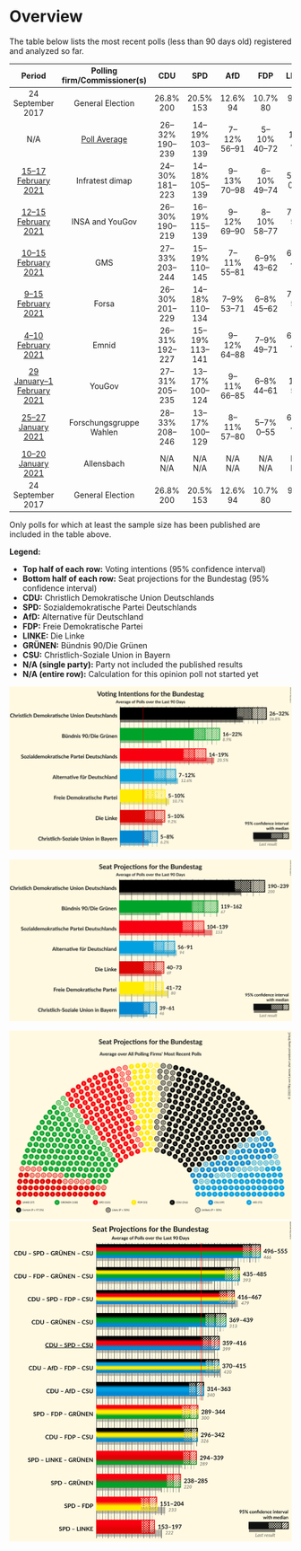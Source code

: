 # Overview

The table below lists the most recent polls (less than 90 days old) registered and analyzed so far.

| Period     | Polling firm/Commissioner(s) | CDU | SPD | AfD | FDP | LINKE | GRÜNEN | CSU |
|:----------:|:----------------------------:|:--:|:--:|:--:|:--:|:--:|:--:|:--:|
| 24 September 2017 | General Election | 26.8% <br> 200 | 20.5% <br> 153 | 12.6% <br> 94 | 10.7% <br> 80 | 9.2% <br> 69 | 8.9% <br> 67 | 6.2% <br> 46 |
| N/A | [Poll Average](average.html) | 26–32% <br> 190–239 | 14–19% <br> 103–139 | 7–12% <br> 56–91 | 5–10% <br> 40–72 | 5–10% <br> 40–73 | 16–22% <br> 119–163 | 5–8% <br> 39–61 |
| [15–17 February 2021](2021-02-17-Infratestdimap.html) | Infratest dimap | 24–30% <br> 181–223 | 14–18% <br> 105–139 | 9–13% <br> 70–98 | 6–10% <br> 49–74 | 5–8% <br> 0–58 | 18–23% <br> 133–170 | 5–8% <br> 37–58 |
| [12–15 February 2021](2021-02-15-INSAandYouGov.html) | INSA and YouGov | 26–30% <br> 190–219 | 16–19% <br> 115–139 | 9–12% <br> 69–90 | 8–10% <br> 58–77 | 7–9% <br> 51–70 | 16–19% <br> 117–139 | 5–7% <br> 38–52 |
| [10–15 February 2021](2021-02-15-GMS.html) | GMS | 27–33% <br> 203–244 | 15–19% <br> 110–145 | 7–11% <br> 55–81 | 6–9% <br> 43–62 | 6–9% <br> 43–64 | 16–21% <br> 118–152 | 6–9% <br> 43–64 |
| [9–15 February 2021](2021-02-15-Forsa.html) | Forsa | 26–30% <br> 201–229 | 14–18% <br> 110–134 | 7–9% <br> 53–71 | 6–8% <br> 45–62 | 7–9% <br> 55–69 | 17–21% <br> 134–158 | 6–8% <br> 43–57 |
| [4–10 February 2021](2021-02-10-Emnid.html) | Emnid | 26–31% <br> 192–227 | 15–19% <br> 113–141 | 9–12% <br> 64–88 | 7–9% <br> 49–71 | 6–8% <br> 43–64 | 16–20% <br> 116–149 | 5–8% <br> 40–58 |
| [29 January–1 February 2021](2021-02-01-YouGov.html) | YouGov | 27–31% <br> 205–235 | 13–17% <br> 100–124 | 9–11% <br> 66–85 | 6–8% <br> 44–61 | 8–10% <br> 59–77 | 16–20% <br> 122–146 | 6–8% <br> 43–59 |
| [25–27 January 2021](2021-01-27-ForschungsgruppeWahlen.html) | Forschungsgruppe Wahlen | 28–33% <br> 208–246 | 13–17% <br> 100–129 | 8–11% <br> 57–80 | 5–7% <br> 0–55 | 6–8% <br> 43–64 | 18–22% <br> 135–168 | 6–8% <br> 43–63 |
| [10–20 January 2021](2021-01-20-Allensbach.html) | Allensbach | N/A <br> N/A | N/A <br> N/A | N/A <br> N/A | N/A <br> N/A | N/A <br> N/A | N/A <br> N/A | N/A <br> N/A |
| 24 September 2017 | General Election | 26.8% <br> 200 | 20.5% <br> 153 | 12.6% <br> 94 | 10.7% <br> 80 | 9.2% <br> 69 | 8.9% <br> 67 | 6.2% <br> 46 |

Only polls for which at least the sample size has been published are included in the table above.

**Legend:**
+ **Top half of each row:** Voting intentions (95% confidence interval)
+ **Bottom half of each row:** Seat projections for the Bundestag (95% confidence interval)
+ **CDU:** Christlich Demokratische Union Deutschlands
+ **SPD:** Sozialdemokratische Partei Deutschlands
+ **AfD:** Alternative für Deutschland
+ **FDP:** Freie Demokratische Partei
+ **LINKE:** Die Linke
+ **GRÜNEN:** Bündnis 90/Die Grünen
+ **CSU:** Christlich-Soziale Union in Bayern
+ **N/A (single party):** Party not included the published results
+ **N/A (entire row):** Calculation for this opinion poll not started yet


![Graph with voting intentions not yet produced](average.png "Voting Intentions")

![Graph with seats not yet produced](average-seats.png "Seats")

![Graph with seating plan not yet produced](average-seating-plan.png "Seating Plan")
![Graph with coalitions seats not yet produced](average-coalitions-seats.png "Coalitions Seats")
